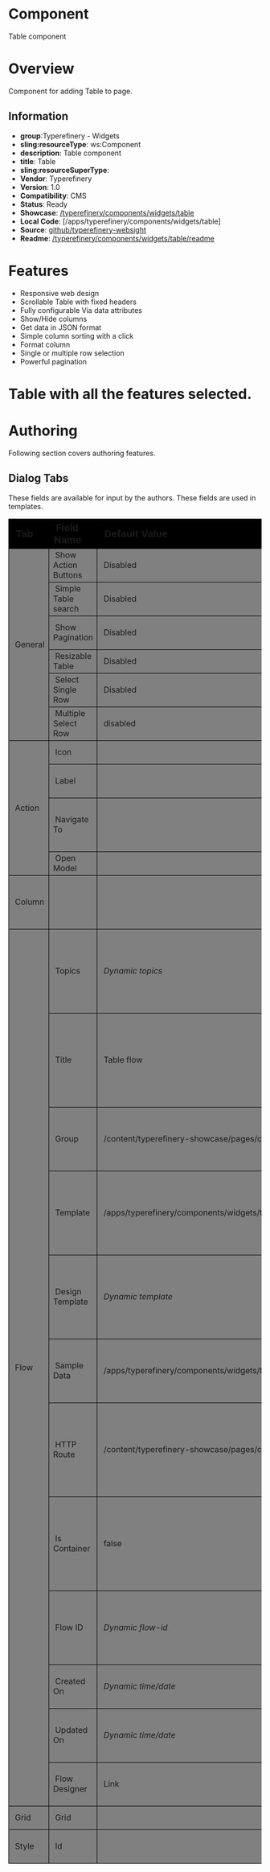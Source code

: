 # Component

Table component

# Overview

Component for adding Table to page.

## Information

- **group**:Typerefinery - Widgets
- **sling:resourceType**: ws:Component
- **description**: Table component
- **title**: Table
- **sling:resourceSuperType**:
- **Vendor**: Typerefinery
- **Version**: 1.0
- **Compatibility**: CMS
- **Status**: Ready
- **Showcase**: [/typerefinery/components/widgets/table](http://localhost:8080/apps/websight/index.html/content/typerefinery-showcase/pages/components/widgets/table::editor)
- **Local Code**: [/apps/typerefinery/components/widgets/table]
- **Source**: [github/typerefinery-websight](https://github.com/typerefinery-ai/typerefinery-websight/tree/feature/%23203-table-flow-enabled/application/backend/src/main/resources/apps/typerefinery/components/widgets/table)
- **Readme**: [/typerefinery/components/widgets/table/readme](https://github.com/typerefinery-ai/typerefinery-websight/tree/feature/%23203-table-flow-enabled/application/backend/src/main/resources/apps/typerefinery/components/widgets/table/README.md)

# Features

- Responsive web design
- Scrollable Table with fixed headers
- Fully configurable Via data attributes
- Show/Hide columns
- Get data in JSON format
- Simple column sorting with a click
- Format column
- Single or multiple row selection
- Powerful pagination

# Table with all the features selected.

# Authoring

Following section covers authoring features.

## Dialog Tabs

These fields are available for input by the authors. These fields are used in templates.

<table style="border-spacing: 1px;border-collapse: separate;width: 100.0%;text-align: left;background-color: black; text-indent: 4px;">
    <thead style="font-size: larger;">
        <tr>
            <th style="width: 8%;">Tab</th>
            <th style="width: 8%;">Field Name</th>
            <th style="width: 8%;">Default Value</th>
            <th>Description</th>
        </tr>
    </thead>
     <tbody style="background-color: gray;">
        <tr>
            <td rowspan="6"> General</td>
            <td>Show Action Buttons</td>
            <td>Disabled</td>
            <td>Enable to view action columns and Action tab.</td>
        </tr>
        <tr>
            <td>Simple Table search</td>
            <td>Disabled</td>
            <td>Enable to include Search box.</td>
        </tr>
        <tr>
            <td>Show Pagination</td>
            <td>Disabled</td>
            <td>Enable it to add pagination.</td>
        </tr>
         <tr>
            <td>Resizable Table</td>
            <td>Disabled</td>
            <td>Enable Resizable.</td>
        </tr>
        <tr>
            <td>Select Single Row
</td>
            <td>Disabled</td>
            <td>Enable to select Single Row.</td>
        </tr>
        <tr>
            <td>Multiple Select Row</td>
            <td>disabled</td>
            <td>Enable is to Select Multiple Row.</td>
        </tr>
        <tr>
            <td rowspan="4">Action</td>
            <td>Icon</td>
            <td></td>
            <td>Put Icon for Action.</td>
        </tr>
        <tr>
            <td>Label</td>
            <td></td>
            <td>Will be displayed as a tooltip.</td>
        </tr>
        <tr>
            <td>Navigate To</td>
            <td></td>
            <td>Path to navigate to when action button is clicked.</td>
        </tr>
         <tr>
            <td>Open Model</td>
            <td></td>
            <td>URL of the modal content.</td>
        </tr>
        <tr>
            <td>Column</td>
            <td></td>
            <td></td>
            <td>Add label, Badge, Image, link in Column. Also, you can hide columns.</td>
        </tr>
        <tr>
            <td rowspan="12">Flow</td>
            <td>Topics</td>
            <td><em>Dynamic topics</em></td>
            <td>The topic set for this flow is used for sending and receiving messages to and from the flow.</td>
        </tr>
         <tr>
            <td>Title</td>
            <td>Table flow</td>
            <td>The title to be used for this flow should be updated in this component to change the title of the flow in Flow Designer</td>
        </tr>
        <tr>
            <td>Group</td>
            <td>/content/typerefinery-showcase/pages/components/widgets/table</td>
            <td>This is the group that the flow belongs to, its used to group relevant flows.</td>
        </tr>
        <tr>
            <td>Template</td>
            <td>/apps/typerefinery/components/widgets/table/templates/table.json</td>
            <td>This is the template that the flow is based on, its used to create new flows from a template.</td>
        </tr>
        <tr>
            <td>Design Template</td>
            <td><em>Dynamic template</em></td>
            <td>This is the design template that the flow is based on, its used to update the design of the flow.</td>
        </tr>
        <tr>
            <td>Sample Data</td>
            <td>/apps/typerefinery/components/widgets/table/templates/flowsample.json</td>
            <td>This is the sample data that is added to the flow to help to get started.</td>
        </tr>
        <tr>
            <td>HTTP Route</td>
            <td>/content/typerefinery-showcase/pages/components/widgets/table/*</td>
            <td>This is the HTTP route for REST API for this flow, where applicable, not used in all flow enabled components.</td>
        </tr>
        <tr>
            <td>Is Container</td>
            <td>false</td>
            <td>This is a flag to indicate if the flow is a container flow, where applicable, not used in all flow enabled components.</td>
        </tr>
        <tr>
            <td>Flow ID</td>
            <td><em>Dynamic flow-id</em></td>
            <td>This is the flow stream ID for this flow, this is used to identify the flow in the flow stream.</td>
        </tr>
        <tr>
            <td>Created On</td>
            <td><em>Dynamic time/date</em></td>
            <td>This is the date and time that the flow was created.</td>
        </tr>
        <tr>
            <td>Updated On</td>
            <td><em>Dynamic time/date</em></td>
            <td>This is the date and time that the flow was last updated.</td>
        </tr>
         <tr>
            <td>Flow Designer</td>
            <td>Link</td>
            <td>This is the URL to edit the flow in Flow Designer.</td>
        </tr>
        <tr>
            <td>Grid</td>
            <td>Grid</td>
            <td></td>
            <td>Controls grids system.</td>
        </tr>
        <tr>
            <td>Style</td>
            <td>Id</td>
            <td></td>
            <td>Controls the css and styling.</td>
        </tr>
    </tbody>
        
</table>
